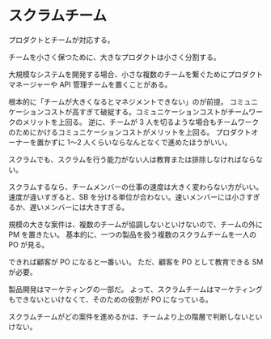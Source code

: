 # スクラムチーム

プロダクトとチームが対応する。

チームを小さく保つために、大きなプロダクトは小さく分割する。

大規模なシステムを開発する場合、小さな複数のチームを繋ぐためにプロダクトマネージャーや API 管理チームを置くことがある。

根本的に「チームが大きくなるとマネジメントできない」のが前提。
コミュニケーションコストが高すぎて破綻する。コミュニケーションコストがチームワークのメリットを上回る。
逆に、チームが 3 人を切るような場合もチームワークのためにかけるコミュニケーションコストがメリットを上回る。
プロダクトオーナーを置かずに 1〜2 人くらいならなんとなくで進めたほうがいい。

スクラムでも、スクラムを行う能力がない人は教育または排除しなければならない。

スクラムするなら、チームメンバーの仕事の速度は大きく変わらない方がいい。
速度が違いすぎると、SB を分ける単位が合わない。速いメンバーには小さすぎるか、遅いメンバーには大きすぎる。

規模の大きな案件は、複数のチームが協調しないといけないので、チームの外に PM を置きたい。
基本的に、一つの製品を扱う複数のスクラムチームを一人の PO が見る。

できれば顧客が PO になると一番いい。
ただ、顧客を PO として教育できる SM が必要。

製品開発はマーケティングの一部だ。
よって、スクラムチームはマーケティングもできないといけなくて、そのための役割が PO になっている。

スクラムチームがどの案件を進めるかは、チームより上の階層で判断しないといけない。
